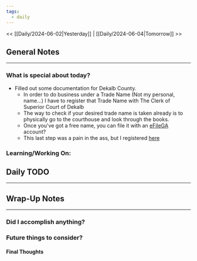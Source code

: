 ```yaml
---
tags:
  - daily
---
```

<< [[Daily/2024-06-02|Yesterday]] |  [[Daily/2024-06-04|Tomorrow]] >>

## General Notes
---
### What is special about today?
- Filled out some documentation for Dekalb County.
	- In order to do business under a Trade Name (Not my personal, name...) I have to register that Trade Name with The Clerk of Superior Court of Dekalb
	- The way to check if your desired trade name is taken already is to physically go to the courthouse and look through the books.
	- Once you've got a free name, you can file it with an [eFileGA](https://efilega.tylertech.cloud/OfsEfsp/ui/landing) account?
	- This last step was a pain in the ass, but I registered [here](https://efilega.tylertech.cloud/OfsEfsp/ui/register/user-information)

### Learning/Working On:



## Daily TODO
---




## Wrap-Up Notes
---
### Did I accomplish anything?
### Future things to consider?
#### Final Thoughts

